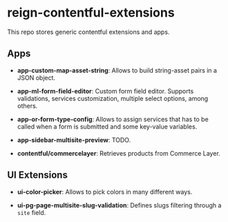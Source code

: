 # reign-contentful-extensions

This repo stores generic contentful extensions and apps.

## Apps

* **app-custom-map-asset-string**: Allows to build string-asset pairs in a JSON object.

* **app-ml-form-field-editor**: Custom form field editor. Supports validations, services customization, multiple select options, among others.

* **app-or-form-type-config**: Allows to assign services that has to be called when a form is submitted and some key-value variables.

* **app-sidebar-multisite-preview**: TODO.

* **contentful/commercelayer**: Retrieves products from Commerce Layer.

## UI Extensions

* **ui-color-picker**: Allows to pick colors in many different ways.

* **ui-pg-page-multisite-slug-validation**: Defines slugs filtering through a `site` field.

